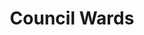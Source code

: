 ---
schema: default
title: Council Wards
organization: South Ayrshire
notes: >-
    Polygons depicting South Ayrshire Council Electoral Wards
resources:
  - name: Council Wards FEATURE LAYER
  - url: >-
      
  - format: FEATURE LAYER
license: 
category:

  - democracy
  - elections
  - Council
  - boundaries
maintainer: South Ayrshire
maintainer_email: someone@example.com
---
